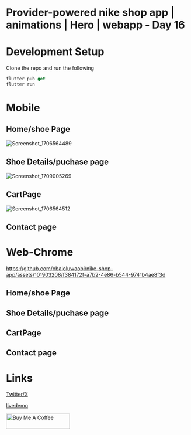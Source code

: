 # Provider-powered nike shop app | animations | Hero | webapp - Day 16



# Development Setup 
Clone the repo and run the following  

```dart
flutter pub get
flutter run
```


# Mobile 
## Home/shoe Page
![Screenshot_1706564489](https://github.com/obaloluwaobi/nike-shop-app/assets/101903208/e7210cee-43c9-4f2e-b8b2-f1750660464e)


## Shoe Details/puchase page
![Screenshot_1709005269](https://github.com/obaloluwaobi/nike-shop-app/assets/101903208/8b64c49c-e32d-4a66-8455-5df4596ebb7f)


## CartPage 
![Screenshot_1706564512](https://github.com/obaloluwaobi/nike-shop-app/assets/101903208/a51d09cf-b50d-42aa-88e5-9177fed1cbb4)


## Contact page


# Web-Chrome


https://github.com/obaloluwaobi/nike-shop-app/assets/101903208/f384172f-a7b2-4e86-b544-9741b4ae8f3d


## Home/shoe Page


## Shoe Details/puchase page


## CartPage 


## Contact page




# Links
[Twitter/X](https://twitter.com/oba_obidoyin)

[livedemo](https://obaloluwaobi.github.io/nike-webapp/)

<a href="https://www.buymeacoffee.com/obaobidoyin" target="_blank"><img src="https://cdn.buymeacoffee.com/buttons/default-orange.png" alt="Buy Me A Coffee" height="41" width="174"></a>

